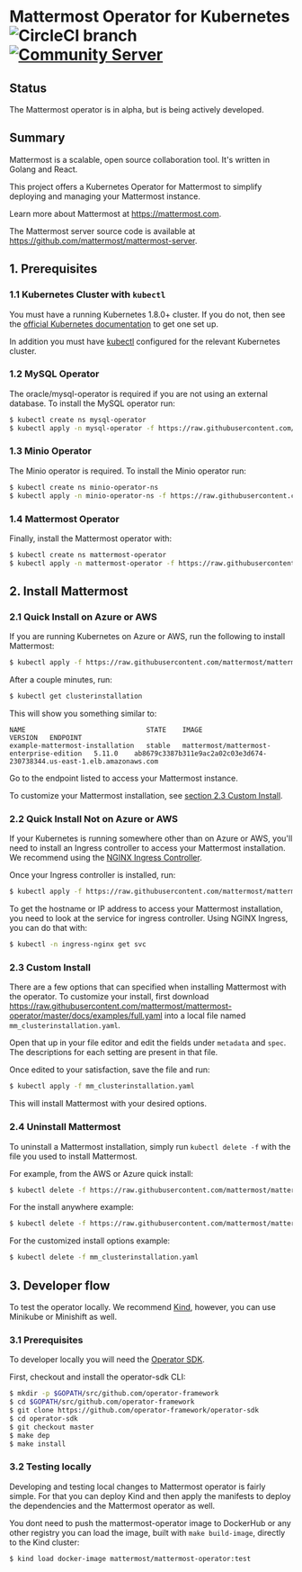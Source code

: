 # Mattermost Operator for Kubernetes ![CircleCI branch](https://img.shields.io/circleci/project/github/mattermost/mattermost-operator/master.svg) [![Community Server](https://img.shields.io/badge/Mattermost_Community-cloud_channel-blue.svg)](https://community.mattermost.com/core/channels/cloud)

## Status
The Mattermost operator is in alpha, but is being actively developed.

## Summary
Mattermost is a scalable, open source collaboration tool. It's written in Golang and React.

This project offers a Kubernetes Operator for Mattermost to simplify deploying and managing your Mattermost instance.

Learn more about Mattermost at https://mattermost.com.

The Mattermost server source code is available at https://github.com/mattermost/mattermost-server.

## 1. Prerequisites

### 1.1 Kubernetes Cluster with `kubectl`
You must have a running Kubernetes 1.8.0+ cluster. If you do not, then see the [official Kubernetes documentation](https://kubernetes.io/docs/setup/) to get one set up.

In addition you must have [kubectl](https://kubernetes.io/docs/reference/kubectl/overview/) configured for the relevant Kubernetes cluster. 

### 1.2 MySQL Operator
The oracle/mysql-operator is required if you are not using an external database. To install the MySQL operator run:

```bash
$ kubectl create ns mysql-operator
$ kubectl apply -n mysql-operator -f https://raw.githubusercontent.com/mattermost/mattermost-operator/master/docs/mysql-operator/mysql-operator.yaml
```

### 1.3 Minio Operator
The Minio operator is required. To install the Minio operator run:

```bash
$ kubectl create ns minio-operator-ns
$ kubectl apply -n minio-operator-ns -f https://raw.githubusercontent.com/mattermost/mattermost-operator/master/docs/minio-operator/minio-operator.yaml
```

### 1.4 Mattermost Operator
Finally, install the Mattermost operator with:

```bash
$ kubectl create ns mattermost-operator
$ kubectl apply -n mattermost-operator -f https://raw.githubusercontent.com/mattermost/mattermost-operator/master/docs/mattermost-operator/mattermost-operator.yaml
```

## 2. Install Mattermost

### 2.1 Quick Install on Azure or AWS
If you are running Kubernetes on Azure or AWS, run the following to install Mattermost:

```bash
$ kubectl apply -f https://raw.githubusercontent.com/mattermost/mattermost-operator/master/docs/examples/simple_aws_azure.yaml
```

After a couple minutes, run:
```bash
$ kubectl get clusterinstallation
```

This will show you something similar to:

```
NAME                              STATE    IMAGE                                      VERSION   ENDPOINT
example-mattermost-installation   stable   mattermost/mattermost-enterprise-edition   5.11.0    ab8679c3387b311e9ac2a02c03e3d674-230738344.us-east-1.elb.amazonaws.com
```

Go to the endpoint listed to access your Mattermost instance.

To customize your Mattermost installation, see [section 2.3 Custom Install](#2.3-custom-install).

### 2.2 Quick Install Not on Azure or AWS
If your Kubernetes is running somewhere other than on Azure or AWS, you'll need to install an Ingress controller to access your Mattermost installation. We recommend using the [NGINX Ingress Controller](https://kubernetes.github.io/ingress-nginx/deploy/).

Once your Ingress controller is installed, run:

```bash
$ kubectl apply -f https://raw.githubusercontent.com/mattermost/mattermost-operator/master/docs/examples/simple_anywhere.yaml
```

To get the hostname or IP address to access your Mattermost installation, you need to look at the service for ingress controller. Using NGINX Ingress, you can do that with:

```bash
$ kubectl -n ingress-nginx get svc
```

### 2.3 Custom Install
There are a few options that can specified when installing Mattermost with the operator. To customize your install, first download https://raw.githubusercontent.com/mattermost/mattermost-operator/master/docs/examples/full.yaml into a local file named `mm_clusterinstallation.yaml`.

Open that up in your file editor and edit the fields under `metadata` and `spec`. The descriptions for each setting are present in that file.

Once edited to your satisfaction, save the file and run:

```bash
$ kubectl apply -f mm_clusterinstallation.yaml
```

This will install Mattermost with your desired options.

### 2.4 Uninstall Mattermost
To uninstall a Mattermost installation, simply run `kubectl delete -f` with the file you used to install Mattermost.

For example, from the AWS or Azure quick install:

```bash
$ kubectl delete -f https://raw.githubusercontent.com/mattermost/mattermost-operator/master/docs/examples/simple_aws_azure.yaml
```

For the install anywhere example:

```bash
$ kubectl delete -f https://raw.githubusercontent.com/mattermost/mattermost-operator/master/docs/examples/simple_anywhere.yaml
```

For the customized install options example:

```bash
$ kubectl delete -f mm_clusterinstallation.yaml
```

## 3. Developer flow
To test the operator locally. We recommend [Kind](https://kind.sigs.k8s.io/), however, you can use Minikube or Minishift as well.

### 3.1 Prerequisites
To developer locally you will need the [Operator SDK](https://github.com/operator-framework/operator-sdk).

First, checkout and install the operator-sdk CLI:

```bash
$ mkdir -p $GOPATH/src/github.com/operator-framework
$ cd $GOPATH/src/github.com/operator-framework
$ git clone https://github.com/operator-framework/operator-sdk
$ cd operator-sdk
$ git checkout master
$ make dep
$ make install
```

### 3.2 Testing locally
Developing and testing local changes to Mattermost operator is fairly simple. For that you can deploy Kind and then apply the manifests to deploy the dependencies and the Mattermost operator as well.

You dont need to push the mattermost-operator image to DockerHub or any other registry you can load the image, built with `make build-image`, directly to the Kind cluster:

```bash
$ kind load docker-image mattermost/mattermost-operator:test
```
